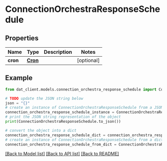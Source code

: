 # ConnectionOrchestraResponseSchedule


## Properties

Name | Type | Description | Notes
------------ | ------------- | ------------- | -------------
**cron** | [**Cron**](Cron.md) |  | [optional] 

## Example

```python
from dat_client.models.connection_orchestra_response_schedule import ConnectionOrchestraResponseSchedule

# TODO update the JSON string below
json = "{}"
# create an instance of ConnectionOrchestraResponseSchedule from a JSON string
connection_orchestra_response_schedule_instance = ConnectionOrchestraResponseSchedule.from_json(json)
# print the JSON string representation of the object
print(ConnectionOrchestraResponseSchedule.to_json())

# convert the object into a dict
connection_orchestra_response_schedule_dict = connection_orchestra_response_schedule_instance.to_dict()
# create an instance of ConnectionOrchestraResponseSchedule from a dict
connection_orchestra_response_schedule_from_dict = ConnectionOrchestraResponseSchedule.from_dict(connection_orchestra_response_schedule_dict)
```
[[Back to Model list]](../README.md#documentation-for-models) [[Back to API list]](../README.md#documentation-for-api-endpoints) [[Back to README]](../README.md)


